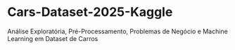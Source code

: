 # Cars-Dataset-2025-Kaggle
Análise Exploratória, Pré-Processamento, Problemas de Negócio e Machine Learning em Dataset de Carros 
